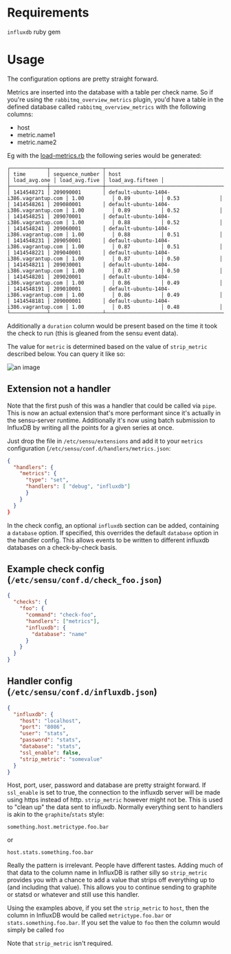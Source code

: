 # Requirements
`influxdb` ruby gem

# Usage
The configuration options are pretty straight forward.

Metrics are inserted into the database with a table per check name. So if you're using the `rabbitmq_overview_metrics` plugin, you'd have a table in the defined database called `rabbitmq_overview_metrics` with the following columns:

- host
- metric.name1
- metric.name2

Eg with the [load-metrics.rb](https://github.com/sensu/sensu-community-plugins/blob/master/plugins/system/load-metrics.rb) the following series would be generated:

```
┌────────────┬─────────────────┬────────────────────────────────────────┬──────────────┬───────────────┬──────────────────┐
│ time       │ sequence_number │ host                                   │ load_avg.one │ load_avg.five │ load_avg.fifteen │
├────────────┼─────────────────┼────────────────────────────────────────┼──────────────┼───────────────┼──────────────────┤
│ 1414548271 │ 209090001       │ default-ubuntu-1404-i386.vagrantup.com │ 1.00         │ 0.89          │ 0.53             │
│ 1414548261 │ 209080001       │ default-ubuntu-1404-i386.vagrantup.com │ 1.00         │ 0.89          │ 0.52             │
│ 1414548251 │ 209070001       │ default-ubuntu-1404-i386.vagrantup.com │ 1.00         │ 0.88          │ 0.52             │
│ 1414548241 │ 209060001       │ default-ubuntu-1404-i386.vagrantup.com │ 1.00         │ 0.88          │ 0.51             │
│ 1414548231 │ 209050001       │ default-ubuntu-1404-i386.vagrantup.com │ 1.00         │ 0.87          │ 0.51             │
│ 1414548221 │ 209040001       │ default-ubuntu-1404-i386.vagrantup.com │ 1.00         │ 0.87          │ 0.50             │
│ 1414548211 │ 209030001       │ default-ubuntu-1404-i386.vagrantup.com │ 1.00         │ 0.87          │ 0.50             │
│ 1414548201 │ 209020001       │ default-ubuntu-1404-i386.vagrantup.com │ 1.00         │ 0.86          │ 0.49             │
│ 1414548191 │ 209010001       │ default-ubuntu-1404-i386.vagrantup.com │ 1.00         │ 0.86          │ 0.49             │
│ 1414548181 │ 209000001       │ default-ubuntu-1404-i386.vagrantup.com │ 1.00         │ 0.85          │ 0.48             │
└────────────┴─────────────────┴────────────────────────────────────────┴──────────────┴───────────────┴──────────────────┘
```

Additionally a `duration` column would be present based on the time it took the check to run (this is gleaned from the sensu event data).

The value for `metric` is determined based on the value of `strip_metric` described below. You can query it like so:

![an image](http://s3itch.lusis.org/InfluxDB_Administration_20140203_153132.png)

## Extension not a handler
Note that the first push of this was a handler that could be called via `pipe`. This is now an actual extension that's more performant since it's actually in the sensu-server runtime. Additionally it's now using batch submission to InfluxDB by writing all the points for a given series at once.

Just drop the file in `/etc/sensu/extensions` and add it to your `metrics` configuration (`/etc/sensu/conf.d/handlers/metrics.json`:

```json
{
  "handlers": {
    "metrics": {
      "type": "set",
      "handlers": [ "debug", "influxdb"]
      }
    }
  }
}
```
In the check config, an optional `influxdb` section can be added, containing a `database` option. If specified, this overrides the default `database` option in the handler config. This allows events to be written to different influxdb databases on a check-by-check basis.

## Example check config (`/etc/sensu/conf.d/check_foo.json`)

```json
{
  "checks": {
    "foo": {
      "command": "check-foo",
      "handlers": ["metrics"],
      "influxdb": {
        "database": "name"
      }
    }
  }
}
```

## Handler config (`/etc/sensu/conf.d/influxdb.json`)

```json
{
  "influxdb": {
    "host": "localhost",
    "port": "8086",
    "user": "stats",
    "password": "stats",
    "database": "stats",
    "ssl_enable": false,
    "strip_metric": "somevalue"
  }
}
```

Host, port, user, password and database are pretty straight forward. If `ssl_enable` is set to true, the connection to the influxdb server will be made using https instead of http. `strip_metric` however might not be. This is used to "clean up" the data sent to influxdb. Normally everything sent to handlers is akin to the `graphite`/`stats` style:

	something.host.metrictype.foo.bar

or

	host.stats.something.foo.bar

Really the pattern is irrelevant. People have different tastes. Adding much of that data to the column name in InfluxDB is rather silly so `strip_metric` provides you with a chance to add a value that strips off everything up to (and including that value). This allows you to continue sending to graphite or statsd or whatever and still use this handler.

Using the examples above, if you set the `strip_metric` to `host`, then the column in InfluxDB would be called `metrictype.foo.bar` or `stats.something.foo.bar`. If you set the value to `foo` then the column would simply be called `foo`

Note that `strip_metric` isn't required.
